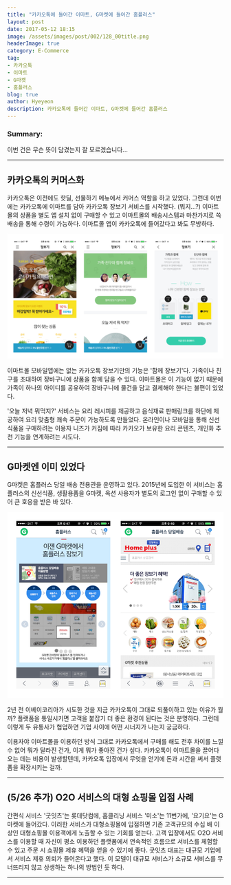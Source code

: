 ```yaml
---
title: "카카오톡에 들어간 이마트, G마켓에 들어간 홈플러스"
layout: post
date: 2017-05-12 18:15
image: /assets/images/post/002/128_00title.png
headerImage: true
category: E-Commerce
tag:
- 카카오톡
- 이마트
- G마켓
- 홈플러스
blog: true
author: Hyeyeon
description: 카카오톡에 들어간 이마트, G마켓에 들어간 홈플러스
---
```


### Summary:

이번 건은 무슨 뜻이 담겼는지 잘 모르겠습니다...

---

## 카카오톡의 커머스화

카카오톡은 이전에도 핫딜, 선물하기 메뉴에서 커머스 역할을 하고 있었다. 그런데 이번에는 카카오톡에 이마트를 담아 카카오톡 장보기 서비스를 시작했다. (뭐지...?) 이마트몰의 상품을 별도 앱 설치 없이 구매할 수 있고 이마트몰의 배송시스템과 마찬가지로 쓱배송을 통해 수령이 가능하다. 이마트몰 앱이 카카오톡에 들어갔다고 봐도 무방하다.

![](/assets/images/post/002/128_01.png)
<br>

이마트몰 모바일앱에는 없는 카카오톡 장보기만의 기능은 '함께 장보기'다. 가족이나 친구를 초대하여 장바구니에 상품을 함께 담을 수 있다. 이마트몰은 이 기능이 없기 때문에 가족이 하나의 아이디를 공유하여 장바구니에 물건을 담고 결제해야 한다는 불편이 있었다.

'오늘 저녁 뭐먹지?' 서비스는 요리 레시피를 제공하고 음식재료 판매링크를 하단에 제공하여 요리 맞춤형 쾌속 주문이 가능하도록 만들었다. 온라인이나 모바일을 통해 신선식품을 구매하려는 이용자 니즈가 커짐에 따라 카카오가 보유한 요리 콘텐츠, 개인화 추천 기능을 연계하려는 시도다.

---

## G마켓엔 이미 있었다

G마켓은 홈플러스 당일 배송 전용관을 운영하고 있다. 2015년에 도입한 이 서비스는 홈플러스의 신선식품, 생활용품을 G마켓, 옥션 사용자가 별도의 로그인 없이 구매할 수 있어 큰 호응을 받은 바 있다.

![](/assets/images/post/002/128_02.png)
<br>

2년 전 이베이코리아가 시도한 것을 지금 카카오톡이 그대로 되풀이하고 있는 이유가 뭘까? 플랫폼을 통일시키면 고객을 붙잡기 더 좋은 환경이 된다는 것은 분명하다. 그런데 이렇게 두 유통사가 협업하면 기업 사이에 어떤 시너지가 나는지 궁금하다.

이용자야 이마트몰을 이용하던 방식 그대로 카카오톡에서 구매를 해도 전후 차이를 느낄 수 없어 뭐가 달라진 건가, 이게 뭐가 좋아진 건가 싶다. 카카오톡이 이마트몰을 끌어다오는 데는 비용이 발생할텐데, 카카오톡 입장에서 무엇을 얻기에 돈과 시간을 써서 플랫폼을 확장시키는 걸까.

---

## (5/26 추가) O2O 서비스의 대형 쇼핑몰 입점 사례

간편식 서비스 '굿잇츠'는 롯데닷컴에, 홈클리닝 서비스 '미소'는 11번가에, '요기요'는 G마켓에 들어갔다. 이러한 서비스가 대형쇼핑몰에 입점하면 기존 고객규모의 수십 배 이상인 대형쇼핑몰 이용객에게 노출할 수 있는 기회를 얻는다. 고객 입장에서도 O2O 서비스를 이용할 때 자신이 평소 이용하던 플랫폼에서 연속적인 흐름으로 서비스를 체험할 수 있고 주문 시 쇼핑몰 제휴 혜택을 얻을 수 있기에 좋다. 굿잇츠 대표는 대규모 기업에서 서비스 제휴 의뢰가 들어온다고 했다. 이 모델이 대규모 서비스가 소규모 서비스를 무너뜨리지 않고 상생하는 하나의 방법인 듯 하다.

---
